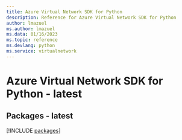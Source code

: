 ```yaml
---
title: Azure Virtual Network SDK for Python
description: Reference for Azure Virtual Network SDK for Python
author: lmazuel
ms.author: lmazuel
ms.data: 01/16/2023
ms.topic: reference
ms.devlang: python
ms.service: virtualnetwork
---
```

# Azure Virtual Network SDK for Python - latest
## Packages - latest
[!INCLUDE [packages](virtual-network-index.md)]